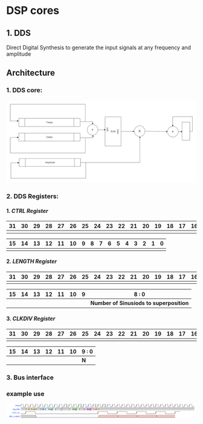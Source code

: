 # DSP cores
## 1. DDS 
Direct Digital Synthesis to generate the input signals at any frequency and amplitude  
## Architecture  
### 1. DDS core:
![DDS](DDS.drawio.png)

### 2. DDS Registers:

#### 1. ***CTRL Register***


| 31 | 30 | 29 | 28 | 27 | 26 | 25 | 24 | 23 | 22 | 21 | 20 | 19 | 18 | 17 | 16 |
|----|----|----|----|----|----|----|----|----|----|----|----|----|----|----|----|
|    |    |    |    |    |    |    |    |    |    |    |    |    |    |    |    |

| 15 | 14 | 13 | 12 | 11 | 10 | 9  | 8  | 7  | 6  | 5  | 4  | 3  | 2  | 1  | 0  |
|----|----|----|----|----|----|----|----|----|----|----|----|----|----|----|----|
|    |    |    |    |    |    |    |    |    |    |    |    |    |    |    |    |

#### 2. ***LENGTH Register***

| 31 | 30 | 29 | 28 | 27 | 26 | 25 | 24 | 23 | 22 | 21 | 20 | 19 | 18 | 17 | 16 |
|----|----|----|----|----|----|----|----|----|----|----|----|----|----|----|----|
|    |    |    |    |    |    |    |    |    |    |    |    |    |    |    |    |

| 15 | 14 | 13 | 12 | 11 | 10 | 9  |8  : 0|       
|----|----|----|----|----|----|----|--------------------------------------------|
|    |    |    |    |    |    |    |____Number of Sinusiods to superposition____|

#### 3. ***CLKDIV Register***
| 31 | 30 | 29 | 28 | 27 | 26 | 25 | 24 | 23 | 22 | 21 | 20 | 19 | 18 | 17 | 16 |
|----|----|----|----|----|----|----|----|----|----|----|----|----|----|----|----|
|    |    |    |    |    |    |    |    |    |    |    |    |    |    |    |    |

| 15 | 14 | 13 | 12 | 11 | 10 | 9  : 0  |
|----|----|----|----|----|----|---------|
|    |    |    |    |    |    |____N____|


### 3. Bus interface 

### example use
![EX](figures/DDS/example1.png)
